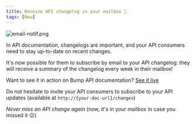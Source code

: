 ```yaml
---
title: Receive API changelog in your mailbox 🔔
tags: [New]
---
```


![email-notif.png](/images/updates/email-notif.png)

In API documentation, changelogs are important, and your API consumers need to stay up-to-date on recent changes.

It's now possible for them to subscribe by email to your API changelog: they will receive a summary of the changelog every week in their mailbox!

Want to see it in action on Bump API documentation? [See it live](https://developers.bump.sh/changes)

Do not hesitate to invite your API consumers to subscribe to your API updates (available at `http://{your-doc-url}/changes`)

_Never miss an API change again_ (now, it's in your mailbox in case you missed it 😉)
